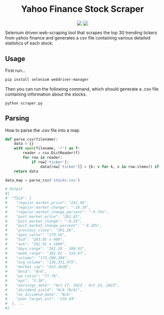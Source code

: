 <h1 align="center">
  <strong>
      Yahoo Finance Stock Scraper
  </strong>
</h1>

<p align="center">
    <img align="center" src="https://img.shields.io/badge/Selenium-43B02A?style=for-the-badge&logo=Selenium&logoColor=white"/>
    <img align="center" src="https://img.shields.io/badge/Python-FFD43B?style=for-the-badge&logo=python&logoColor=blue" />
</p>

Selenium driven web-scraping tool that scrapes the top 30 trending tickers from yahoo finance and generates a csv file containing various detailed statistics of each stock.

## Usage
First run...
```bash
pip install selenium webdriver-manager
```

Then you can run the following command, which should generate a .csv file containing information about the stocks.
```
python scraper.py
```

## Parsing
How to parse the .csv file into a map
```python
def parse_csv(filename):
    data = {}
    with open(filename, 'r') as f:
        reader = csv.DictReader(f)
        for row in reader:
            if row['ticker']:
                data[row['ticker']] = {k: v for k, v in row.items() if k != 'ticker'}
    return data

data_map = parse_csv('stocks.csv')

# Output
#{
#  "TSLA": {
#    "regular_market_price": "262.90",
#    "regular_market_change": "-28.36",
#    "regular_market_change_percent": "-9.74%",
#    "post_market_price": "262.65",
#    "post_market_change": "-0.25",
#    "post_market_change_percent": "-0.10%",
#    "previous_close": "291.26",
#    "open_value": "279.56",
#    "bid": "263.05 x 900",
#    "ask": "262.91 x 1800",
#    "days_range": "261.20 - 280.93",
#    "week_range": "101.81 - 314.67",
#    "volume": "173,200,396",
#    "avg_volume": "136,351,475",
#    "market_cap": "833.262B",
#    "beta": "N/A",
#    "pe_ratio": "77.78",
#    "eps": "3.38",
#    "earnings_date": "Oct 17, 2023 - Oct 23, 2023",
#    "dividend_yield": "N/A (N/A)",
#    "ex_dividend_date": "N/A",
#    "year_target_est": "216.94"
#  }, ...
#}
```
